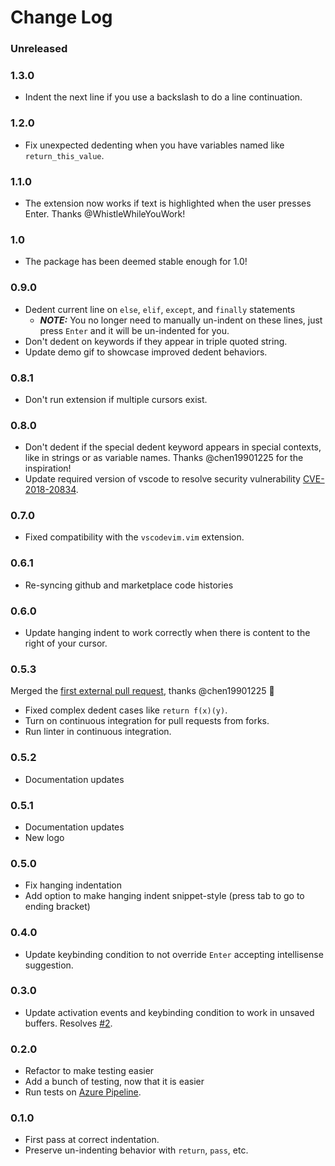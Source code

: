# Change Log

### Unreleased

### 1.3.0

* Indent the next line if you use a backslash to do a line continuation.

### 1.2.0

* Fix unexpected dedenting when you have variables named like `return_this_value`.

### 1.1.0

* The extension now works if text is highlighted when the user presses Enter. Thanks @WhistleWhileYouWork!

### 1.0

* The package has been deemed stable enough for 1.0!

### 0.9.0

* Dedent current line on `else`, `elif`, `except`, and `finally` statements
    * ***NOTE:*** You no longer need to manually un-indent on these lines, just press `Enter` and it will be un-indented for you.
* Don't dedent on keywords if they appear in triple quoted string.
* Update demo gif to showcase improved dedent behaviors.

### 0.8.1

* Don't run extension if multiple cursors exist.

### 0.8.0

* Don't dedent if the special dedent keyword appears in special contexts, like in strings or as variable names. Thanks @chen19901225 for the inspiration!
* Update required version of vscode to resolve security vulnerability [CVE-2018-20834](https://nvd.nist.gov/vuln/detail/CVE-2018-20834).

### 0.7.0

* Fixed compatibility with the `vscodevim.vim` extension.

### 0.6.1

* Re-syncing github and marketplace code histories

### 0.6.0

* Update hanging indent to work correctly when there is content to the right of your cursor.

### 0.5.3

Merged the [first external pull request](https://github.com/kbrose/vsc-python-indent/pull/7), thanks @chen19901225 🎉

* Fixed complex dedent cases like `return f(x)(y)`.
* Turn on continuous integration for pull requests from forks.
* Run linter in continuous integration.

### 0.5.2

* Documentation updates

### 0.5.1

* Documentation updates
* New logo

### 0.5.0

* Fix hanging indentation
* Add option to make hanging indent snippet-style (press tab to go to ending bracket)

### 0.4.0

* Update keybinding condition to not override `Enter` accepting intellisense suggestion.

### 0.3.0

* Update activation events and keybinding condition to work in unsaved buffers. Resolves [#2](https://github.com/kbrose/vsc-python-indent/issues/2).

### 0.2.0

* Refactor to make testing easier
* Add a bunch of testing, now that it is easier
* Run tests on [Azure Pipeline](https://dev.azure.com/kevinbrose/vsc-python-indent/_build/results).

### 0.1.0

* First pass at correct indentation.
* Preserve un-indenting behavior with `return`, `pass`, etc.

